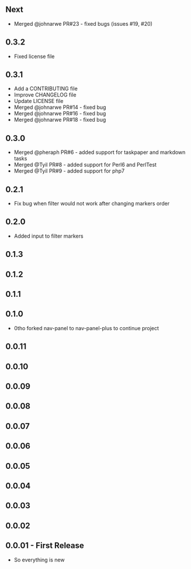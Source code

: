 ## Next
* Merged @johnarwe PR#23 - fixed bugs (issues #19, #20)

## 0.3.2
* Fixed license file

## 0.3.1
* Add a CONTRIBUTING file
* Improve CHANGELOG file
* Update LICENSE file
* Merged @johnarwe PR#14 - fixed bug
* Merged @johnarwe PR#16 - fixed bug
* Merged @johnarwe PR#18 - fixed bug

## 0.3.0
* Merged @pheraph PR#6 - added support for taskpaper and markdown tasks
* Merged @Tyil PR#8 - added support for Perl6 and PerlTest
* Merged @Tyil PR#9 - added support for php7

## 0.2.1
* Fix bug when filter would not work after changing markers order

## 0.2.0
* Added input to filter markers

## 0.1.3

## 0.1.2

## 0.1.1

## 0.1.0
* 0tho forked nav-panel to nav-panel-plus to continue project

## 0.0.11
## 0.0.10
## 0.0.09
## 0.0.08
## 0.0.07
## 0.0.06
## 0.0.05
## 0.0.04
## 0.0.03
## 0.0.02
## 0.0.01 - First Release
* So everything is new
